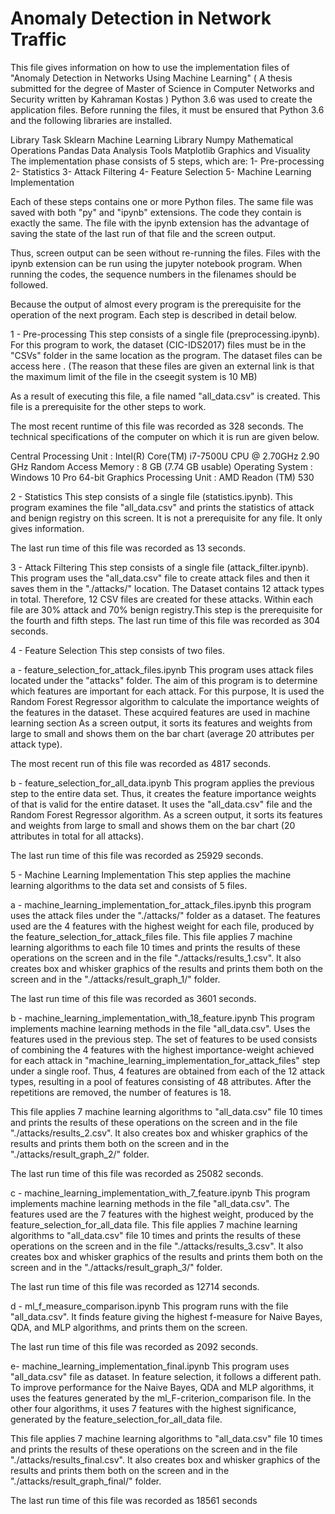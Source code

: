 # Anomaly Detection in Network Traffic
This file gives information on how to use the implementation files of "Anomaly Detection in Networks Using Machine Learning" ( A thesis submitted for the degree of Master of Science in Computer Networks and Security written by Kahraman Kostas )
Python 3.6 was used to create the application files. Before running the files, it must be ensured that Python 3.6 and the following libraries are installed.

Library	Task
Sklearn	Machine Learning Library
Numpy	Mathematical Operations
Pandas	Data Analysis Tools
Matplotlib	Graphics and Visuality
The implementation phase consists of 5 steps, which are: 1- Pre-processing 2- Statistics 3- Attack Filtering 4- Feature Selection 5- Machine Learning Implementation

Each of these steps contains one or more Python files. The same file was saved with both "py" and "ipynb" extensions. The code they contain is exactly the same. The file with the ipynb extension has the advantage of saving the state of the last run of that file and the screen output.

Thus, screen output can be seen without re-running the files. Files with the ipynb extension can be run using the jupyter notebook program. When running the codes, the sequence numbers in the filenames should be followed.

Because the output of almost every program is the prerequisite for the operation of the next program. Each step is described in detail below.

1 - Pre-processing
This step consists of a single file (preprocessing.ipynb). For this program to work, the dataset (CIC-IDS2017) files must be in the "CSVs" folder in the same location as the program. The dataset files can be access here . (The reason that these files are given an external link is that the maximum limit of the file in the cseegit system is 10 MB)

As a result of executing this file, a file named "all_data.csv" is created. This file is a prerequisite for the other steps to work.

The most recent runtime of this file was recorded as 328 seconds. The technical specifications of the computer on which it is run are given below.

Central Processing Unit	:	Intel(R) Core(TM) i7-7500U CPU @ 2.70GHz 2.90 GHz
Random Access Memory	:	8 GB (7.74 GB usable)
Operating System	:	Windows 10 Pro 64-bit
Graphics Processing Unit	:	AMD Readon (TM) 530

2 - Statistics
This step consists of a single file (statistics.ipynb). This program examines the file "all_data.csv" and prints the statistics of attack and benign registry on this screen. It is not a prerequisite for any file. It only gives information.

The last run time of this file was recorded as 13 seconds.

3 - Attack Filtering
This step consists of a single file (attack_filter.ipynb). This program uses the "all_data.csv" file to create attack files and then it saves them in the "./attacks/" location. The Dataset contains 12 attack types in total. Therefore, 12 CSV files are created for these attacks. Within each file are 30% attack and 70% benign registry.This step is the prerequisite for the fourth and fifth steps. The last run time of this file was recorded as 304 seconds.

4 - Feature Selection
This step consists of two files.

a - feature_selection_for_attack_files.ipynb
This program uses attack files located under the "attacks" folder. The aim of this program is to determine which features are important for each attack. For this purpose, It is used the Random Forest Regressor algorithm to calculate the importance weights of the features in the dataset. These acquired features are used in machine learning section As a screen output, it sorts its features and weights from large to small and shows them on the bar chart (average 20 attributes per attack type).

The most recent run of this file was recorded as 4817 seconds.

b - feature_selection_for_all_data.ipynb
This program applies the previous step to the entire data set. Thus, it creates the feature importance weights of that is valid for the entire dataset. It uses the "all_data.csv" file and the Random Forest Regressor algorithm. As a screen output, it sorts its features and weights from large to small and shows them on the bar chart (20 attributes in total for all attacks).

The last run time of this file was recorded as 25929 seconds.

5 - Machine Learning Implementation
This step applies the machine learning algorithms to the data set and consists of 5 files.

a - machine_learning_implementation_for_attack_files.ipynb
this program uses the attack files under the "./attacks/" folder as a dataset. The features used are the 4 features with the highest weight for each file, produced by the feature_selection_for_attack_files file. This file applies 7 machine learning algorithms to each file 10 times and prints the results of these operations on the screen and in the file "./attacks/results_1.csv". It also creates box and whisker graphics of the results and prints them both on the screen and in the "./attacks/result_graph_1/" folder.

The last run time of this file was recorded as 3601 seconds.

b - machine_learning_implementation_with_18_feature.ipynb
This program implements machine learning methods in the file "all_data.csv". Uses the features used in the previous step. The set of features to be used consists of combining the 4 features with the highest importance-weight achieved for each attack in "machine_learning_implementation_for_attack_files" step under a single roof. Thus, 4 features are obtained from each of the 12 attack types, resulting in a pool of features consisting of 48 attributes. After the repetitions are removed, the number of features is 18.

This file applies 7 machine learning algorithms to "all_data.csv" file 10 times and prints the results of these operations on the screen and in the file "./attacks/results_2.csv". It also creates box and whisker graphics of the results and prints them both on the screen and in the "./attacks/result_graph_2/" folder.

The last run time of this file was recorded as 25082 seconds.

c - machine_learning_implementation_with_7_feature.ipynb
This program implements machine learning methods in the file "all_data.csv". The features used are the 7 features with the highest weight, produced by the feature_selection_for_all_data file. This file applies 7 machine learning algorithms to "all_data.csv" file 10 times and prints the results of these operations on the screen and in the file "./attacks/results_3.csv". It also creates box and whisker graphics of the results and prints them both on the screen and in the "./attacks/result_graph_3/" folder.

The last run time of this file was recorded as 12714 seconds.

d - ml_f_measure_comparison.ipynb
This program runs with the file "all_data.csv". It finds feature giving the highest f-measure for Naive Bayes, QDA, and MLP algorithms, and prints them on the screen.

The last run time of this file was recorded as 2092 seconds.

e- machine_learning_implementation_final.ipynb
This program uses "all_data.csv" file as dataset. In feature selection, it follows a different path. To improve performance for the Naive Bayes, QDA and MLP algorithms, it uses the features generated by the ml_F-criterion_comparison file. In the other four algorithms, it uses 7 features with the highest significance, generated by the feature_selection_for_all_data file.

This file applies 7 machine learning algorithms to "all_data.csv" file 10 times and prints the results of these operations on the screen and in the file "./attacks/results_final.csv". It also creates box and whisker graphics of the results and prints them both on the screen and in the "./attacks/result_graph_final/" folder.

The last run time of this file was recorded as 18561 seconds
